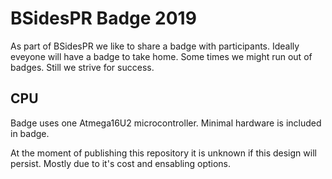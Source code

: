 
# BSidesPR Badge 2019
As part of BSidesPR we like to share a badge with participants. Ideally eveyone will have a badge to take home. Some times we might run out of badges. Still we strive for success.

## CPU
Badge uses one Atmega16U2 microcontroller. Minimal hardware is included in badge.

At the moment of publishing this repository it is unknown if this design will persist. Mostly due to it's cost and ensabling options.
